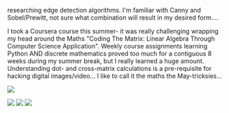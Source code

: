 researching edge detection algorithms.  I'm familiar with Canny and Sobel/Prewitt, not sure what combination
will result in my desired form....

I took a Coursera course this summer- it was really challenging wrapping my head around the Maths
"Coding The Matrix: Linear Algebra Through Computer Science Application".  Weekly course assignments
learning Python AND discrete mathematics proved too much for a contiguous 8 weeks during my summer break,
but I really learned a huge amount.  Understanding dot- and cross-matrix calculations is a pre-requisite for hacking
digital images/video... I like to call it the maths the May-tricksies...

![](http://edgedetection.webs.com/)

![](http://https://raw.github.com/cindyloo/devart-template/master/project_images/sobel.png)
![](http://https://raw.github.com/cindyloo/devart-template/master/project_images/prewitt.png)
![](http://https://raw.github.com/cindyloo/devart-template/master/project_images/prewitt2.png)
